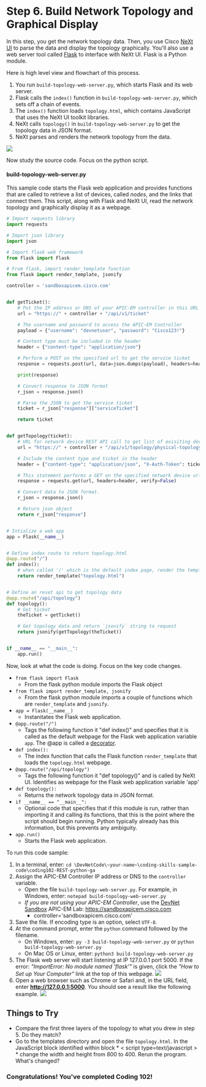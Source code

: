 # Step 6. Build Network Topology and Graphical Display

In this step, you get the network topology data. Then, you use Cisco [NeXt UI](https://developer.cisco.com/site/neXt/) to parse the data and display the topology graphically. You'll also use a web server tool called [Flask](http://flask.pocoo.org/) to interface with NeXt UI. Flask is a Python module.

Here is high level view and flowchart of this process.
1. You run `build-topology-web-server.py`, which starts Flask and its web server.
2. Flask calls the `index()` function in `build-topology-web-server.py`, which sets off a chain of events.
3. The `index()` function loads `topology.html`, which contains JavaScript that uses the NeXt UI toolkit libraries.
4. NeXt calls `topology()` in `build-topology-web-server.py` to get the topology data in JSON format.
5. NeXt parses and renders the network topology from the data.

![](/posts/files/coding-102-rest-python-ga/assets/images/web-flow.png)


Now study the source code. Focus on the python script.

#### build-topology-web-server.py
This sample code starts the Flask web application and provides functions that are called to retrieve a list of devices, called *nodes*, and the links that connect them. This script, along with Flask and NeXt UI, read the network topology and graphically display it as a webpage.


```python
# Import requests library
import requests

# Import json library
import json

# Import flask web framework
from flask import Flask

# From flask, import render_template function
from flask import render_template, jsonify

controller = 'sandboxapicem.cisco.com'


def getTicket():
    # Put the IP address or DNS of your APIC-EM controller in this URL
    url = "https://" + controller + "/api/v1/ticket"

    # The username and password to access the APIC-EM Controller
    payload = {"username": "devnetuser", "password": "Cisco123!"}

    # Content type must be included in the header
    header = {"content-type": "application/json"}

    # Perform a POST on the specified url to get the service ticket
    response = requests.post(url, data=json.dumps(payload), headers=header, verify=False)

    print(response)

    # Convert response to JSON format
    r_json = response.json()

    # Parse the JSON to get the service ticket
    ticket = r_json["response"]["serviceTicket"]

    return ticket


def getTopology(ticket):
    # URL for network device REST API call to get list of exisiting devices on the network.
    url = "https://" + controller + "/api/v1/topology/physical-topology"

    # Include the content type and ticket in the header
    header = {"content-type": "application/json", "X-Auth-Token": ticket}

    # This statement performs a GET on the specified network device url
    response = requests.get(url, headers=header, verify=False)

    # Convert data to JSON format.
    r_json = response.json()

    # Return json object
    return r_json["response"]


# Intialize a web app
app = Flask(__name__)


# Define index route to return topology.html
@app.route("/")
def index():
    # when called '/' which is the default index page, render the template 'topology.html'
    return render_template("topology.html")


# Define an reset api to get topology data
@app.route("/api/topology")
def topology():
    # Get ticket
    theTicket = getTicket()

    # Get topology data and return `jsonify` string to request
    return jsonify(getTopology(theTicket))


if __name__ == "__main__":
    app.run()
```

Now, look at what the code is doing. Focus on the key code changes.
* `from flask import Flask`
    * From the flask python module imports the Flask object
* `from flask import render_template, jsonify`
    * From the flask python module imports a couple of functions which are `render_template` and `jsonify`.
* `app = Flask(__name__)`
    * Instanitates the Flask web application.
* `@app.route("/")`
    * Tags the following function it "def index()" and specifies that it is called as the default webpage for the Flask web application variable `app`. The @app is called a [decorator](https://www.python.org/dev/peps/pep-0318/). 
* `def index():`
    * The index function that calls the Flask function `render_template` that loads the `topology.html` webpage.
* `@app.route("/api/topology")`
    * Tags the following function it "def topology()" and is called by NeXt UI. Identifies as webpage for the Flask web application variable 'app'
* `def topology():`
    * Returns the network topology data in JSON format.
* `if __name__ == "__main__":`
    * Optional code that specifies that if this module is run, rather than importing it and calling its functions, that this is the point where the script should begin running. Python typically already has this information, but this prevents any ambiguity.
* `app.run()`
    * Starts the Flask web application.


To run this code sample:
1. In a terminal, enter:
    `cd \DevNetCode\~your-name~\coding-skills-sample-code\coding102-REST-python-ga`
2. Assign the APIC-EM Controller IP address or DNS to the `controller` variable.
    * Open the file `build-topology-web-server.py`. For example, in Windows, enter: `notepad build-topology-web-server.py`
    * *If you are not using your APIC-EM Controller*, use the [DevNet Sandbox](https://developer.cisco.com/site/devnet/sandbox/) APIC-EM Lab: https://sandboxapicem.cisco.com
        * controller='sandboxapicem.cisco.com'
3. Save the file. If encoding type is an option, select `UTF-8`.
4. At the command prompt, enter the `python` command followed by the filename.
    * On Windows, enter: `py -3 build-topology-web-server.py` or `python build-topology-web-server.py`
    * On Mac OS or Linux, enter: `python3 build-topology-web-server.py`
5. The Flask web server will start listening at IP 127.0.0.1 port 5000. If the error: *"ImportError: No module named 'flask'"* is given, click the *"How to Set up Your Computer"* link at the top of this webpage.
![](/posts/files/coding-102-rest-python-ga/assets/images/webapp-start.png)
6. Open a web browser such as Chrome or Safari and, in the URL field, enter  **http://127.0.0.1:5000**. You should see a result like the following example.
![](/posts/files/coding-102-rest-python-ga/assets/images/topology-graph.png)


## Things to Try
* Compare the first three layers of the topology to what you drew in step 5. Do they match?
* Go to the templates directory and open the file `topology.html`. In the JavaScript block identified within block * &lt; script type=text/javascript &gt; * change the width and height from 800 to 400. Rerun the program. What's changed?


### Congratulations!  You've completed Coding 102!
